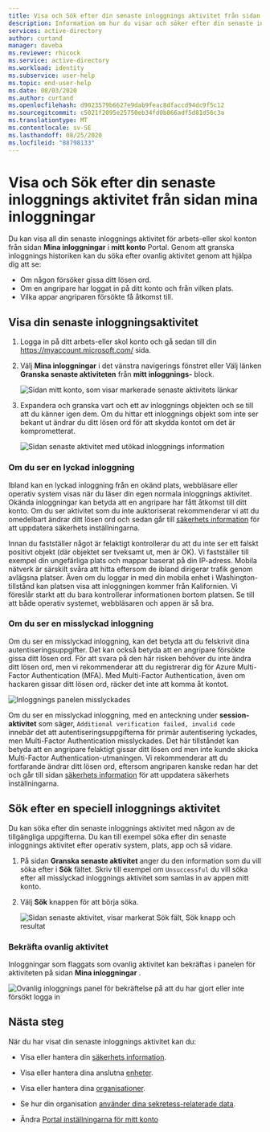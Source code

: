 ```yaml
---
title: Visa och Sök efter din senaste inloggnings aktivitet från sidan mina inloggnings program Azure Active Directory | Microsoft Docs
description: Information om hur du visar och söker efter din senaste inloggnings aktivitet från sidan mina inloggningar i mitt konto-portalen.
services: active-directory
author: curtand
manager: daveba
ms.reviewer: rhicock
ms.service: active-directory
ms.workload: identity
ms.subservice: user-help
ms.topic: end-user-help
ms.date: 08/03/2020
ms.author: curtand
ms.openlocfilehash: d9023579b6627e9dab9feac8dfaccd94dc9f5c12
ms.sourcegitcommit: c5021f2095e25750eb34fd0b866adf5d81d56c3a
ms.translationtype: MT
ms.contentlocale: sv-SE
ms.lasthandoff: 08/25/2020
ms.locfileid: "88798133"
---
```

# <a name="view-and-search-your-recent-sign-in-activity-from-the-my-sign-ins-page"></a>Visa och Sök efter din senaste inloggnings aktivitet från sidan mina inloggningar

Du kan visa all din senaste inloggnings aktivitet för arbets-eller skol konton från sidan **Mina inloggningar** i **mitt konto** Portal. Genom att granska inloggnings historiken kan du söka efter ovanlig aktivitet genom att hjälpa dig att se:

- Om någon försöker gissa ditt lösen ord.
- Om en angripare har loggat in på ditt konto och från vilken plats.
- Vilka appar angriparen försökte få åtkomst till.

## <a name="view-your-recent-sign-in-activity"></a>Visa din senaste inloggningsaktivitet

1. Logga in på ditt arbets-eller skol konto och gå sedan till din https://myaccount.microsoft.com/ sida.

2. Välj **Mina inloggningar** i det vänstra navigerings fönstret eller Välj länken **Granska senaste aktiviteten** från **mitt inloggnings-** block.

    ![Sidan mitt konto, som visar markerade senaste aktivitets länkar](media/my-account-portal/my-account-portal-sign-ins.png)

3. Expandera och granska vart och ett av inloggnings objekten och se till att du känner igen dem. Om du hittar ett inloggnings objekt som inte ser bekant ut ändrar du ditt lösen ord för att skydda kontot om det är komprometterat.

    ![Sidan senaste aktivitet med utökad inloggnings information](media/my-account-portal-sign-ins-page/recent-activity.png)

### <a name="if-you-see-a-successful-sign-in"></a>Om du ser en lyckad inloggning

Ibland kan en lyckad inloggning från en okänd plats, webbläsare eller operativ system visas när du läser din egen normala inloggnings aktivitet. Okända inloggningar kan betyda att en angripare har fått åtkomst till ditt konto. Om du ser aktivitet som du inte auktoriserat rekommenderar vi att du omedelbart ändrar ditt lösen ord och sedan går till [säkerhets information](https://mysignins.microsoft.com/security-info) för att uppdatera säkerhets inställningarna.

Innan du fastställer något är felaktigt kontrollerar du att du inte ser ett falskt positivt objekt (där objektet ser tveksamt ut, men är OK). Vi fastställer till exempel din ungefärliga plats och mappar baserat på din IP-adress. Mobila nätverk är särskilt svåra att hitta eftersom de ibland dirigerar trafik genom avlägsna platser. Även om du loggar in med din mobila enhet i Washington-tillstånd kan platsen visa att inloggningen kommer från Kalifornien. Vi föreslår starkt att du bara kontrollerar informationen bortom platsen. Se till att både operativ systemet, webbläsaren och appen är så bra.

### <a name="if-you-see-an-unsuccessful-sign-in"></a>Om du ser en misslyckad inloggning

Om du ser en misslyckad inloggning, kan det betyda att du felskrivit dina autentiseringsuppgifter. Det kan också betyda att en angripare försökte gissa ditt lösen ord. För att svara på den här risken behöver du inte ändra ditt lösen ord, men vi rekommenderar att du registrerar dig för Azure Multi-Factor Authentication (MFA). Med Multi-Factor Authentication, även om hackaren gissar ditt lösen ord, räcker det inte att komma åt kontot.

![Inloggnings panelen misslyckades](media/my-account-portal-sign-ins-page/unsuccessful.png)

Om du ser en misslyckad inloggning, med en anteckning under **session-aktivitet** som säger, `Additional verification failed, invalid code` innebär det att autentiseringsuppgifterna för primär autentisering lyckades, men Multi-Factor Authentication misslyckades. Det här tillståndet kan betyda att en angripare felaktigt gissar ditt lösen ord men inte kunde skicka Multi-Factor Authentication-utmaningen. Vi rekommenderar att du fortfarande ändrar ditt lösen ord, eftersom angriparen kanske redan har det och går till sidan [säkerhets information](https://mysignins.microsoft.com/security-info) för att uppdatera säkerhets inställningarna.

## <a name="search-for-specific-sign-in-activity"></a>Sök efter en speciell inloggnings aktivitet

Du kan söka efter din senaste inloggnings aktivitet med någon av de tillgängliga uppgifterna. Du kan till exempel söka efter din senaste inloggnings aktivitet efter operativ system, plats, app och så vidare.

1. På sidan **Granska senaste aktivitet** anger du den information som du vill söka efter i **Sök** fältet. Skriv till exempel om `Unsuccessful` du vill söka efter all misslyckad inloggnings aktivitet som samlas in av appen mitt konto.

2. Välj **Sök** knappen för att börja söka.

    ![Sidan senaste aktivitet, visar markerat Sök fält, Sök knapp och resultat](media/my-account-portal-sign-ins-page/sign-in-search.png)

### <a name="confirm-unusual-activity"></a>Bekräfta ovanlig aktivitet

Inloggningar som flaggats som ovanlig aktivitet kan bekräftas i panelen för aktiviteten på sidan **Mina inloggningar** .

![Ovanlig inloggnings panel för bekräftelse på att du har gjort eller inte försökt logga in](media/my-account-portal-sign-ins-page/this-wasnt-me.png)

## <a name="next-steps"></a>Nästa steg

När du har visat din senaste inloggnings aktivitet kan du:

- Visa eller hantera din [säkerhets information](./security-info-setup-signin.md).

- Visa eller hantera dina anslutna [enheter](my-account-portal-devices-page.md).

- Visa eller hantera dina [organisationer](my-account-portal-organizations-page.md).

- Se hur din organisation [använder dina sekretess-relaterade data](my-account-portal-privacy-page.md).

- Ändra [Portal inställningarna för mitt konto](my-account-portal-settings.md)